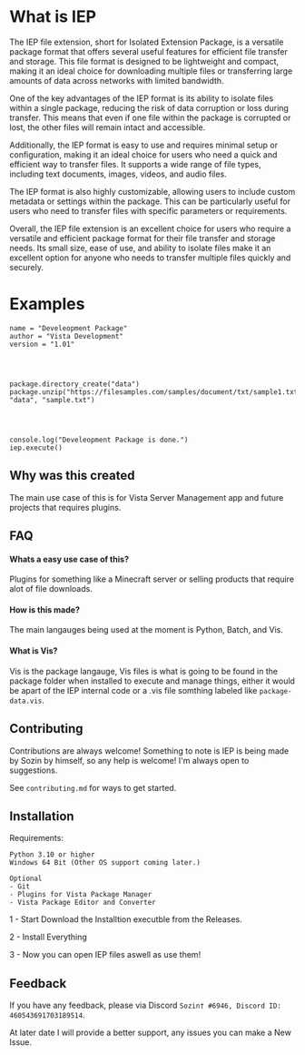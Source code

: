 
# What is IEP

The IEP file extension, short for Isolated Extension Package, is a versatile package format that offers several useful features for efficient file transfer and storage. This file format is designed to be lightweight and compact, making it an ideal choice for downloading multiple files or transferring large amounts of data across networks with limited bandwidth.

One of the key advantages of the IEP format is its ability to isolate files within a single package, reducing the risk of data corruption or loss during transfer. This means that even if one file within the package is corrupted or lost, the other files will remain intact and accessible.

Additionally, the IEP format is easy to use and requires minimal setup or configuration, making it an ideal choice for users who need a quick and efficient way to transfer files. It supports a wide range of file types, including text documents, images, videos, and audio files.

The IEP format is also highly customizable, allowing users to include custom metadata or settings within the package. This can be particularly useful for users who need to transfer files with specific parameters or requirements.

Overall, the IEP file extension is an excellent choice for users who require a versatile and efficient package format for their file transfer and storage needs. Its small size, ease of use, and ability to isolate files make it an excellent option for anyone who needs to transfer multiple files quickly and securely.

# Examples
```
name = "Develeopment Package"
author = "Vista Development"
version = "1.01"




package.directory_create("data")
package.unzip("https://filesamples.com/samples/document/txt/sample1.txt", "data", "sample.txt")




console.log("Develeopment Package is done.")
iep.execute()
```
## Why was this created

The main use case of this is for Vista Server Management app and future projects that requires plugins.
## FAQ

#### Whats a easy use case of this?

Plugins for something like a Minecraft server or selling products that require alot of file downloads.

#### How is this made?

The main langauges being used at the moment is Python, Batch, and Vis.

#### What is Vis?

Vis is the package langauge, Vis files is what is going to be found in the package folder when installed to execute and manage things, either it would be apart of the IEP internal code or a .vis file somthing labeled like `package-data.vis`.


## Contributing

Contributions are always welcome! Something to note is IEP is being made by Sozin by himself, so any help is welcome! I'm always open to suggestions.

See `contributing.md` for ways to get started.


## Installation

Requirements: 
```
Python 3.10 or higher
Windows 64 Bit (Other OS support coming later.)

Optional
- Git
- Plugins for Vista Package Manager
- Vista Package Editor and Converter
```

1 - Start Download the Installtion executble from the Releases.

2 - Install Everything

3 - Now you can open IEP files aswell as use them!
## Feedback

If you have any feedback, please via Discord `Sozin†
#6946, Discord ID: 460543691703189514`.

At later date  I will provide a better support, any issues you can make a New Issue.


